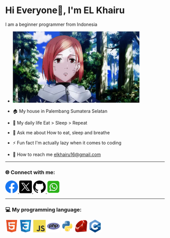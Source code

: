 # Hi Everyone👋, I'm EL Khairu

I am a beginner programmer from Indonesia

- <img src="For-README/KugisakiNobara.gif" alt="alt text" width="400" />

- 🏠 My house in Palembang Sumatera Selatan  
- 📝 My daily life Eat > Sleep > Repeat  
- 💬 Ask me about How to eat, sleep and breathe  
- ⚡ Fun fact I'm actually lazy when it comes to coding  
- 📧 How to reach me [elkhairu16@gmail.com](mailto:elkhairu16@gmail.com)

---

### 🌐 Connect with me:
<p>
  <a href="https://facebook.com/elkhairu16" target="_blank">
    <img src="For-README/Facebook.png" alt="Facebook" width="40" height="40" />
  </a>
  <a href="https://twitter.com/elkhairuid" target="_blank">
    <img src="For-README/Twitter-X.png" alt="Twitter" width="40" height="40" />
  </a>
  <a href="https://github.com/elkha1ru" target="_blank">
    <img src="For-README/Github.png" alt="Github" width="40" height="40" />
  </a>
  <a href="https://wa.me/6282319718332" target="_blank">
    <img src="For-README/WhatsApp.png" alt="WhatsApp" width="40" height="40" />
  </a>
</p>

---

### 💻 My programming language:
<p>
  <img src="https://raw.githubusercontent.com/devicons/devicon/master/icons/html5/html5-original.svg" alt="HTML5" width="40" height="40" />
  <img src="https://raw.githubusercontent.com/devicons/devicon/master/icons/css3/css3-original.svg" alt="CSS3" width="40" height="40" />
  <img src="https://raw.githubusercontent.com/devicons/devicon/master/icons/javascript/javascript-original.svg" alt="JavaScript" width="40" height="40" />
  <img src="https://raw.githubusercontent.com/devicons/devicon/master/icons/php/php-original.svg" alt="PHP" width="40" height="40" />
  <img src="https://raw.githubusercontent.com/devicons/devicon/master/icons/python/python-original.svg" alt="Python" width="40" height="40" />
  <img src="https://raw.githubusercontent.com/devicons/devicon/master/icons/ruby/ruby-original.svg" alt="Ruby" width="40" height="40" />
  <img src="https://raw.githubusercontent.com/devicons/devicon/master/icons/cplusplus/cplusplus-original.svg" alt="C++" width="40" height="40" />
</p>
